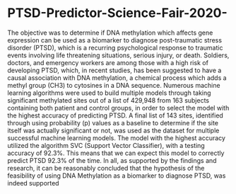 # PTSD-Predictor-Science-Fair-2020-
The objective was to determine if DNA methylation which affects gene expression can be used as a biomarker to diagnose post-traumatic stress disorder (PTSD), which is a recurring psychological response to traumatic events involving life threatening situations, serious injury, or death. Soldiers, doctors, and emergency workers are among those with a high risk of developing PTSD, which, in recent studies, has been suggested to have a causal association with DNA methylation, a chemical process which adds a methyl group (CH3) to cytosines in a DNA sequence. Numerous machine learning algorithms were used to build multiple models through taking significant methylated sites out of a list of 429,948 from 163 subjects containing both patient and control groups, in order to select the model with the highest accuracy of predicting PTSD. A final list of 143 sites, identified through using probability (p) values as a baseline to determine if the site itself was actually significant or not, was used as the dataset for multiple successful machine learning models. The model with the highest accuracy utilized the algorithm SVC (Support Vector Classifier), with a testing accuracy of  92.3%. This means that we can expect this model to correctly predict PTSD 92.3% of the time.  In all, as supported by the findings and research, it can be reasonably concluded that the hypothesis of the feasibility of using DNA Methylation as a biomarker to diagnose PTSD, was indeed supported
